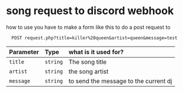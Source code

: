# song request to discord webhook

how to use you have to make a form like this to do a post request to 

```http
  POST request.php?title=killer%20queen&artist=queen&message=test
```

| Parameter | Type     | what is it used for?              |
| :-------- | :------- | :-------------------------------- |
| `title`      | `string` | The song title |
| `artist`      | `string` | the song artist |
| `message`      | `string` | to send the message to the current dj |

